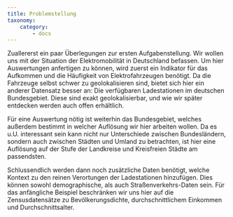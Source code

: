```yaml
---
title: Problemstellung
taxonomy:
    category:
        - docs
---
```


Zuallererst ein paar Überlegungen zur ersten Aufgabenstellung. Wir wollen uns mit der Situation der Elektromobilität in Deutschland befassen. Um hier Auswertungen anfertigen zu können, wird zuerst ein Indikator für das Aufkommen und die Häufigkeit von Elektrofahrzeugen benötigt. Da die Fahrzeuge selbst schwer zu geolokalisieren sind, bietet sich hier ein anderer Datensatz besser an: Die verfügbaren Ladestationen im deutschen Bundesgebiet. Diese sind exakt geolokalisierbar, und wie wir später entdecken werden auch offen erhältlich.

Für eine Auswertung nötig ist weiterhin das Bundesgebiet, welches außerdem bestimmt in welcher Auflösung wir hier arbeiten wollen. Da es u.U. interessant sein kann nicht nur Unterschiede zwischen Bundesländern, sondern auch zwischen Städten und Umland zu betrachten, ist hier eine Auflösung auf der Stufe der Landkreise und Kreisfreien Städte am passendsten.

Schlussendlich werden dann noch zusätzliche Daten benötigt, welche Kontext zu den reinen Verortungen der Ladestationen hinzufügen. Dies können sowohl demographische, als auch Straßenverkehrs-Daten sein. Für das anfängliche Beispiel beschränken wir uns hier auf die Zensusdatensätze zu Bevölkerungsdichte, durchschnittlichem Einkommen und Durchschnittsalter.